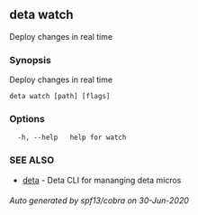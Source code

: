 ## deta watch

Deploy changes in real time

### Synopsis

Deploy changes in real time

```
deta watch [path] [flags]
```

### Options

```
  -h, --help   help for watch
```

### SEE ALSO

* [deta](deta.md)	 - Deta CLI for mananging deta micros

###### Auto generated by spf13/cobra on 30-Jun-2020
